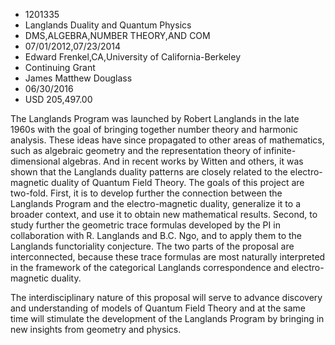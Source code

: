 
* 1201335
* Langlands Duality and Quantum Physics
* DMS,ALGEBRA,NUMBER THEORY,AND COM
* 07/01/2012,07/23/2014
* Edward Frenkel,CA,University of California-Berkeley
* Continuing Grant
* James Matthew Douglass
* 06/30/2016
* USD 205,497.00

The Langlands Program was launched by Robert Langlands in the late 1960s with
the goal of bringing together number theory and harmonic analysis. These ideas
have since propagated to other areas of mathematics, such as algebraic geometry
and the representation theory of infinite-dimensional algebras. And in recent
works by Witten and others, it was shown that the Langlands duality patterns are
closely related to the electro-magnetic duality of Quantum Field Theory. The
goals of this project are two-fold. First, it is to develop further the
connection between the Langlands Program and the electro-magnetic duality,
generalize it to a broader context, and use it to obtain new mathematical
results. Second, to study further the geometric trace formulas developed by the
PI in collaboration with R. Langlands and B.C. Ngo, and to apply them to the
Langlands functoriality conjecture. The two parts of the proposal are
interconnected, because these trace formulas are most naturally interpreted in
the framework of the categorical Langlands correspondence and electro-magnetic
duality.

The interdisciplinary nature of this proposal will serve to advance discovery
and understanding of models of Quantum Field Theory and at the same time will
stimulate the development of the Langlands Program by bringing in new insights
from geometry and physics.
